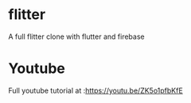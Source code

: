 # flitter

A full flitter clone with flutter and firebase

# Youtube

Full youtube tutorial at :https://youtu.be/ZK5o1pfbKfE



